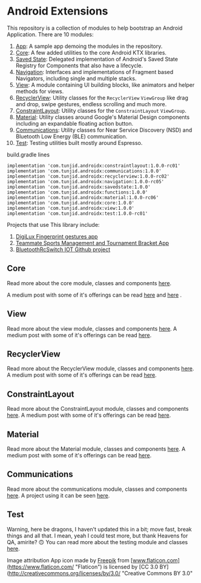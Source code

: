 # Android Extensions

This repository is a collection of modules to help bootstrap an Android Application.
There are 10 modules:

1. [App](https://github.com/tunjid/Android-Extensions/blob/develop/app/README.md): A sample app demoing the modules in the repository. 
2. [Core](https://github.com/tunjid/Android-Extensions/blob/develop/core/README.md): A few added utilities to the core Android KTX libraries.
3. [Saved State](https://github.com/tunjid/Android-Extensions/blob/develop/savedstate/README.md): Delegated implementation of Android's Saved State Registry for Components that also have a lifecycle.
4. [Navigation](https://github.com/tunjid/Android-Extensions/blob/develop/navigation/README.md): Interfaces and implementations of Fragment based Navigators, including single and multiple stacks.
5. [View](https://github.com/tunjid/Android-Extensions/blob/develop/view/README.md): A module containing UI building blocks, like animators and helper methods for views.
6. [RecyclerView](https://github.com/tunjid/Android-Extensions/blob/develop/recyclerview/README.md): Utility classes for the ```RecyclerView``` ```ViewGroup``` like drag and drop, swipe gestures, endless scrolling and much more.
7. [ConstraintLayout](https://github.com/tunjid/Android-Extensions/blob/develop/constraintlayout/README.md): Utility classes for the ```ConstraintLayout``` ```ViewGroup```.
8. [Material](https://github.com/tunjid/Android-Extensions/blob/develop/material/README.md): Utility classes around Google's Material Design components including an expandable floating action button.
9. [Communications](https://github.com/tunjid/Android-Extensions/blob/develop/communications/README.md): Utility classes for Near Service Discovery (NSD) and Bluetooth Low Energy (BLE) communication.
10. [Test](https://github.com/tunjid/Android-Extensions/blob/develop/test/README.md): Testing utilities built mostly around Espresso.

build.gradle lines

    implementation 'com.tunjid.androidx:constraintlayout:1.0.0-rc01'
    implementation 'com.tunjid.androidx:communications:1.0.0'
    implementation 'com.tunjid.androidx:recyclerview:1.0.0-rc02'
    implementation 'com.tunjid.androidx:navigation:1.0.0-rc05'
    implementation 'com.tunjid.androidx:savedstate:1.0.0'
    implementation 'com.tunjid.androidx:functions:1.0.0'
    implementation 'com.tunjid.androidx:material:1.0.0-rc06'
    implementation 'com.tunjid.androidx:core:1.0.0'
    implementation 'com.tunjid.androidx:view:1.0.0'
    implementation 'com.tunjid.androidx:test:1.0.0-rc01'

Projects that use This library include:

1. [DigiLux Fingerprint gestures app](https://play.google.com/store/apps/details?id=com.tunjid.fingergestures)
2. [Teammate Sports Management and Tournament Bracket App](https://play.google.com/store/apps/details?id=com.mainstreetcode.teammate)
3. [BluetoothRcSwitch IOT Github project](https://github.com/tunjid/BluetoothRcSwitch)

## Core
Read more about the core module, classes and components [here](https://github.com/tunjid/Android-Extensions/blob/develop/core/README.md).

A medium post with some of it's offerings can be read [here](https://medium.com/@Tunji_D/i-want-it-all-owning-the-system-window-and-consuming-insets-718b7e19960)
                                                             and [here](https://medium.com/@Tunji_D/concatenating-arbitrary-text-spans-in-android-90305ebb8e9b) .

## View
Read more about the view module, classes and components [here](https://github.com/tunjid/Android-Extensions/blob/develop/view/README.md).
A medium post with some of it's offerings can be read [here](https://proandroiddev.com/creating-an-expandable-floating-action-button-in-android-6626b968559e).

## RecyclerView
Read more about the RecyclerView module, classes and components [here](https://github.com/tunjid/Android-Extensions/blob/develop/recyclerview/README.md).
A medium post with some of it's offerings can be read [here](https://medium.com/@Tunji_D/composing-attributes-of-a-dynamic-recyclerview-with-functions-300064990bd4).

## ConstraintLayout
Read more about the ConstraintLayout module, classes and components [here](https://github.com/tunjid/Android-Extensions/blob/develop/constraintlayout/README.md).
A medium post with some of it's offerings can be read [here](https://proandroiddev.com/sliding-along-composing-a-dynamic-reusable-viewpager-indicator-animator-f7c46d559a21).

## Material
Read more about the Material module, classes and components [here](https://github.com/tunjid/Android-Extensions/blob/develop/material/README.md).
A medium post with some of it's offerings can be read [here](https://proandroiddev.com/creating-an-expandable-floating-action-button-in-android-6626b968559e).

## Communications
Read more about the communications module, classes and components [here](https://github.com/tunjid/Android-Extensions/blob/develop/communications/README.md).
A project using it can be seen [here](https://github.com/tunjid/BluetoothRcSwitch).

## Test
Warning, here be dragons, I haven't updated this in a bit; move fast, break things and all that.
I mean, yeah I could test more, but thank Heavens for QA, amirite? 🙃
You can read more about the testing module and classes [here](https://github.com/tunjid/Android-Extensions/blob/develop/test/README.md).

Image attribution
App icon made by [Freepik](https://www.freepik.com/?__hstc=57440181.7a5d7d3cc018b38de5851a6c095932c9.1558869007278.1558869007278.1558869007278.1&__hssc=57440181.5.1558869007279&__hsfp=1983466168 "Freepik") from [www.flaticon.com](https://www.flaticon.com/ "Flaticon") is licensed by [CC 3.0 BY](http://creativecommons.org/licenses/by/3.0/ "Creative Commons BY 3.0"
